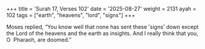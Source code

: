 +++
title = 'Surah 17, Verses 102'
date = '2025-08-27'
weight = 2131
ayah = 102
tags = ["earth", "heavens", "lord", "signs"]
+++

Moses replied, “You know well that none has sent these ˹signs˺ down except the Lord of the heavens and the earth as insights. And I really think that you, O  Pharaoh, are doomed.”
